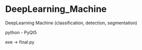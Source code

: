 # DeepLearning_Machine

DeepLearning Machine (classification, detection, segmentation)

python - PyQt5

exe -> final.py
